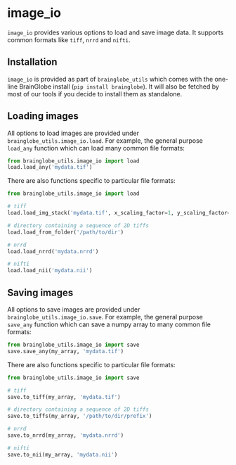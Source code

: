# image_io

`image_io` provides various options to load and save image data. 
It supports common formats like `tiff`, `nrrd` and `nifti`.

## Installation

`image_io` is provided as part of `brainglobe_utils` which comes with the one-line BrainGlobe install (`pip install brainglobe`).
It will also be fetched by most of our tools if you decide to install them as standalone.

## Loading images

All options to load images are provided under `brainglobe_utils.image_io.load`. 
For example, the general purpose `load_any` function which can load many common file formats:

```python
from brainglobe_utils.image_io import load
load.load_any('mydata.tif')
```

There are also functions specific to particular file formats:

```python
from brainglobe_utils.image_io import load

# tiff
load.load_img_stack('mydata.tif', x_scaling_factor=1, y_scaling_factor=1, z_scaling_factor=1)

# directory containing a sequence of 2D tiffs
load.load_from_folder('/path/to/dir')

# nrrd
load.load_nrrd('mydata.nrrd')

# nifti
load.load_nii('mydata.nii')
```

## Saving images

All options to save images are provided under `brainglobe_utils.image_io.save`. 
For example, the general purpose `save_any` function which can save a numpy array to many common file formats:

```python
from brainglobe_utils.image_io import save
save.save_any(my_array, 'mydata.tif')
```

There are also functions specific to particular file formats:

```python
from brainglobe_utils.image_io import save

# tiff
save.to_tiff(my_array, 'mydata.tif')

# directory containing a sequence of 2D tiffs
save.to_tiffs(my_array, '/path/to/dir/prefix')

# nrrd
save.to_nrrd(my_array, 'mydata.nrrd')

# nifti
save.to_nii(my_array, 'mydata.nii')
```
